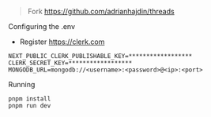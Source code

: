 > Fork https://github.com/adrianhajdin/threads

Configuring the .env

- Register https://clerk.com

```
NEXT_PUBLIC_CLERK_PUBLISHABLE_KEY=******************
CLERK_SECRET_KEY=******************
MONGODB_URL=mongodb://<username>:<password>@<ip>:<port>
```

Running

```
pnpm install
pnpm run dev
```

